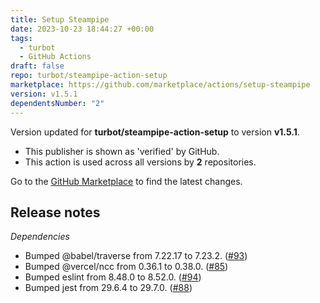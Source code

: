 ```yaml
---
title: Setup Steampipe
date: 2023-10-23 18:44:27 +00:00
tags:
  - turbot
  - GitHub Actions
draft: false
repo: turbot/steampipe-action-setup
marketplace: https://github.com/marketplace/actions/setup-steampipe
version: v1.5.1
dependentsNumber: "2"
---
```



Version updated for **turbot/steampipe-action-setup** to version **v1.5.1**.
- This publisher is shown as 'verified' by GitHub.
- This action is used across all versions by **2** repositories.

Go to the [GitHub Marketplace](https://github.com/marketplace/actions/setup-steampipe) to find the latest changes.

## Release notes

_Dependencies_

- Bumped @babel/traverse from 7.22.17 to 7.23.2. ([#93](https://github.com/turbot/steampipe-action-setup/pull/93))
- Bumped @vercel/ncc from 0.36.1 to 0.38.0. ([#85](https://github.com/turbot/steampipe-action-setup/pull/85))
- Bumped eslint from 8.48.0 to 8.52.0. ([#94](https://github.com/turbot/steampipe-action-setup/pull/94))
- Bumped jest from 29.6.4 to 29.7.0. ([#88](https://github.com/turbot/steampipe-action-setup/pull/88))
